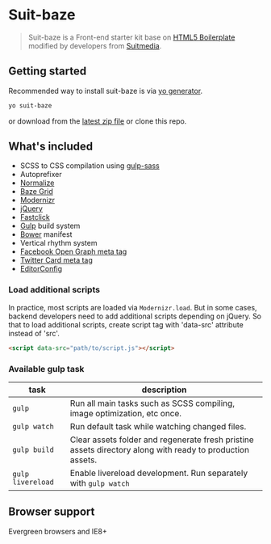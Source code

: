 # Suit-baze
> Suit-baze is a Front-end starter kit base on [HTML5 Boilerplate](https://github.com/h5bp/html5-boilerplate) modified by developers from [Suitmedia](https://github.com/Suitmedia).

## Getting started

Recommended way to install suit-baze is via [yo generator](https://github.com/ImBobby/generator-suit-baze).
```Bash
yo suit-baze
```
or download from the [latest zip file](https://github.com/ImBobby/suit-baze/releases) or clone this repo.

## What's included

* SCSS to CSS compilation using [gulp-sass](https://github.com/dlmanning/gulp-sass)
* Autoprefixer
* [Normalize](https://github.com/necolas/normalize.css/)
* [Baze Grid](https://github.com/ImBobby/Baze-Grid)
* [Modernizr](https://github.com/Modernizr/Modernizr)
* [jQuery](https://github.com/jquery/jquery)
* [Fastclick](https://github.com/ftlabs/fastclick)
* [Gulp](https://github.com/gulpjs/gulp) build system
* [Bower](https://github.com/bower/bower) manifest
* Vertical rhythm system
* [Facebook Open Graph meta tag](https://developers.facebook.com/docs/sharing/webmasters#basic)
* [Twitter Card meta tag](https://dev.twitter.com/cards/types/summary-large-image)
* [EditorConfig](http://editorconfig.org/)

### Load additional scripts

In practice, most scripts are loaded via `Modernizr.load`. But in some cases, backend developers need to add additional scripts depending on jQuery. So that to load additional scripts, create script tag with 'data-src' attribute instead of 'src'.

```HTML
<script data-src="path/to/script.js"></script>
```

### Available gulp task

| task      | description  |
|---        |---|
| `gulp`   | Run all main tasks such as SCSS compiling, image optimization, etc once.  |
| `gulp watch`   | Run default task while watching changed files.   |
| `gulp build`   | Clear assets folder and regenerate fresh pristine assets directory along with ready to production assets.  |
| `gulp livereload`   | Enable livereload development. Run separately with `gulp watch`  |


## Browser support

Evergreen browsers and IE8+
